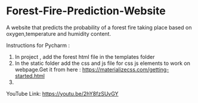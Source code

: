 # Forest-Fire-Prediction-Website
A website that predicts the probability of a forest fire taking place based on oxygen,temperature and humidity content.

Instructions for Pycharm :
1) In project , add the forest html file in the templates folder
2) In the static folder add the css and js file for css js elements to work on webpage.Get it from here : https://materializecss.com/getting-started.html
3)
YouTube Link: https://youtu.be/2hY8fzSUvGY
